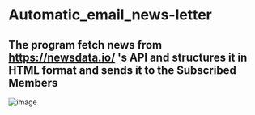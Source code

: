 # Automatic_email_news-letter

## The program fetch news from https://newsdata.io/ 's API and structures it in HTML format and sends it to the Subscribed Members

![image](https://github.com/Ankit160402/Automatic_email_news-letter/assets/105564514/b6986c71-dd53-4751-a919-1084d4bde36b)


